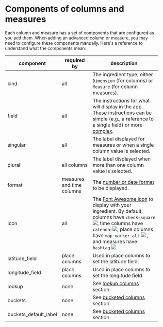 # Components of columns and measures

Each column and measure has a set of components that are configured as you add them. When adding an advanced column or measure, you may need to configure these components manually. Here's a reference to understand what the components mean:

| component               | required by               | description                                                                                                                                                                                                                                                                                                                                                                                                                                            |
| ----------------------- | ------------------------- | ------------------------------------------------------------------------------------------------------------------------------------------------------------------------------------------------------------------------------------------------------------------------------------------------------------------------------------------------------------------------------------------------------------------------------------------------------ |
| kind                    | all                       | The ingredient type, either `Dimension` (for columns) or `Measure` (for column measures).                                                                                                                                                                                                                                                                                                                                                              |
| field                   | all                       | The instructions for what will display in the app. These instructions can be simple (e.g., a reference to a single field) or more [complex](./).                                                                                                                                                                                                                                                                                                       |
| singular                | all                       | The label displayed for measures or when a single column value is selected.                                                                                                                                                                                                                                                                                                                                                                            |
| plural                  | all columns               | The label displayed when more than one column value is selected.                                                                                                                                                                                                                                                                                                                                                                                       |
| format                  | measures and time columns | The [number or date format](../the-column-or-measure-editor/ingredient-formats.md) to be displayed.                                                                                                                                                                                                                                                                                                                                                    |
| icon                    | all                       | The [Font Awesome icon](https://fontawesome.com/icons?d=gallery) to display with your ingredient. By default, columns have `check-square`![](../../../.gitbook/assets/check-square-solid.svg), time columns have `calendar`![](../../../.gitbook/assets/calendar-solid.svg), place columns have `map-marker-alt` ![](../../../.gitbook/assets/map-marker-alt-solid.svg) , and measures have `hashtag` ![](../../../.gitbook/assets/hashtag-solid.svg). |
| latitude\_field         | place columns             | Used in place columns to set the latitude field.                                                                                                                                                                                                                                                                                                                                                                                                       |
| longitude\_field        | place columns             | Used in place columns to set the longitude field.                                                                                                                                                                                                                                                                                                                                                                                                      |
| lookup                  | none                      | See [lookup columns](lookup-dimensions.md) section.                                                                                                                                                                                                                                                                                                                                                                                                    |
| buckets                 | none                      | See [bucketed columns](bucketed-dimensions.md) section.                                                                                                                                                                                                                                                                                                                                                                                                |
| buckets\_default\_label | none                      | See [bucketed columns](bucketed-dimensions.md) section.                                                                                                                                                                                                                                                                                                                                                                                                |

